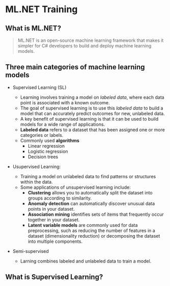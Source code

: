 # ML.NET Training


## What is ML.NET?
>ML.NET is an open-source machine learning framework that makes it simpler for C# developers to build and deploy machine learning models.

## Three main categories of machine learning models
* Supervised Learning (SL)
  - Learning involves training a model on *labeled data*, where each data point is associated with a known outcome. 
  - The goal of supervised learning is to use this *labeled data* to build a model that can accurately predict outcomes for new, unlabeled data.
  - A key benefit of supervised learning is that it can be used to build models for a wide range of applications.
  - **Labeled data** refers to a dataset that has been assigned one or more categories or labels.
  - Commonly used **algorithms**
    - Linear regression
    - Logistic regression
    - Decision trees
* Usupervised Learning:
  - Training a model on unlabeled data to find patterns or structures within the data.
  - Some applications of unsupervised learning include:
    - **Clustering** allows you to automatically split the dataset into groups according to similarity. 
    - **Anomaly detection** can automatically discover unusual data points in your dataset. 
    - **Association mining** identifies sets of items that frequently occur together in your dataset.
    - **Latent variable models** are commonly used for data preprocessing, such as reducing the number of features in a dataset (dimensionality reduction) or decomposing the dataset into multiple components.

* Semi-supervised
  - Larning combines labeled and unlabeled data to train a model.

## What is Supervised Learning?
